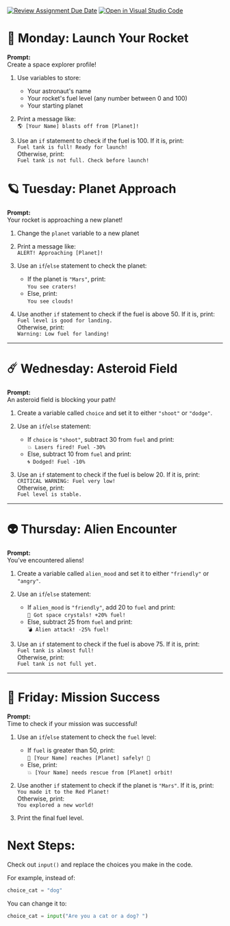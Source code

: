 [![Review Assignment Due Date](https://classroom.github.com/assets/deadline-readme-button-22041afd0340ce965d47ae6ef1cefeee28c7c493a6346c4f15d667ab976d596c.svg)](https://classroom.github.com/a/uo9i3Byu)
[![Open in Visual Studio Code](https://classroom.github.com/assets/open-in-vscode-2e0aaae1b6195c2367325f4f02e2d04e9abb55f0b24a779b69b11b9e10269abc.svg)](https://classroom.github.com/online_ide?assignment_repo_id=19932341&assignment_repo_type=AssignmentRepo)
# **🚀 Monday: Launch Your Rocket**  
**Prompt:**  
Create a space explorer profile!  
1. Use variables to store:  
   - Your astronaut's name
   - Your rocket's fuel level (any number between 0 and 100)
   - Your starting planet

2. Print a message like:  
   `🌎 [Your Name] blasts off from [Planet]!`  

3. Use an `if` statement to check if the fuel is 100. If it is, print:  
   `Fuel tank is full! Ready for launch!`  
   Otherwise, print:  
   `Fuel tank is not full. Check before launch!`


# **🪐 Tuesday: Planet Approach**  
**Prompt:**  
Your rocket is approaching a new planet!  
1. Change the `planet` variable to a new planet
2. Print a message like:  
   `ALERT! Approaching [Planet]!`  

3. Use an `if`/`else` statement to check the planet:  
   - If the planet is `"Mars"`, print:  
     `You see craters!`  
   - Else, print:  
     `You see clouds!`  

4. Use another `if` statement to check if the fuel is above 50. If it is, print:  
   `Fuel level is good for landing.`  
   Otherwise, print:  
   `Warning: Low fuel for landing!`

---

# **☄️ Wednesday: Asteroid Field**  
**Prompt:**  
An asteroid field is blocking your path!  
1. Create a variable called `choice` and set it to either `"shoot"` or `"dodge"`.  
2. Use an `if`/`else` statement:  
   - If `choice` is `"shoot"`, subtract 30 from `fuel` and print:  
     `💥 Lasers fired! Fuel -30%`  
   - Else, subtract 10 from `fuel` and print:  
     `🌀 Dodged! Fuel -10%`  

3. Use an `if` statement to check if the fuel is below 20. If it is, print:  
   `CRITICAL WARNING: Fuel very low!`  
   Otherwise, print:  
   `Fuel level is stable.`

---

# **👽 Thursday: Alien Encounter**  
**Prompt:**  
You’ve encountered aliens!  
1. Create a variable called `alien_mood` and set it to either `"friendly"` or `"angry"`.  
2. Use an `if`/`else` statement:  
   - If `alien_mood` is `"friendly"`, add 20 to `fuel` and print:  
     `🎁 Got space crystals! +20% fuel!`  
   - Else, subtract 25 from `fuel` and print:  
     `💣 Alien attack! -25% fuel!`  

3. Use an `if` statement to check if the fuel is above 75. If it is, print:  
   `Fuel tank is almost full!`  
   Otherwise, print:  
   `Fuel tank is not full yet.`

---

# **🎇 Friday: Mission Success**  
**Prompt:**  
Time to check if your mission was successful!  
1. Use an `if`/`else` statement to check the `fuel` level:  
   - If `fuel` is greater than 50, print:  
     `🌟 [Your Name] reaches [Planet] safely! 🌟`  
   - Else, print:  
     `💥 [Your Name] needs rescue from [Planet] orbit!`  

2. Use another `if` statement to check if the planet is `"Mars"`. If it is, print:  
   `You made it to the Red Planet!`  
   Otherwise, print:  
   `You explored a new world!`  

3. Print the final fuel level.

# **Next Steps:**  
Check out `input()` and replace the choices you make in the code.

For example, instead of:

```py
choice_cat = "dog"
```

You can change it to:

```py
choice_cat = input("Are you a cat or a dog? ")
```
